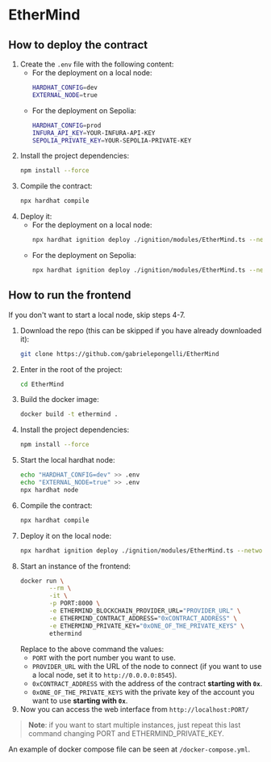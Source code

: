 # EtherMind

## How to deploy the contract

1. Create the `.env` file with the following content:
    - For the deployment on a local node:
        ```bash
        HARDHAT_CONFIG=dev
        EXTERNAL_NODE=true
        ```
    - For the deployment on Sepolia:
        ```bash
        HARDHAT_CONFIG=prod
        INFURA_API_KEY=YOUR-INFURA-API-KEY
        SEPOLIA_PRIVATE_KEY=YOUR-SEPOLIA-PRIVATE-KEY
        ```
2. Install the project dependencies:
    ```bash
    npm install --force
    ```
3. Compile the contract:
    ```bash
    npx hardhat compile
    ```
4. Deploy it:
    - For the deployment on a local node:
        ```bash
        npx hardhat ignition deploy ./ignition/modules/EtherMind.ts --network localhost
        ```
    - For the deployment on Sepolia:
        ```bash
        npx hardhat ignition deploy ./ignition/modules/EtherMind.ts --network sepolia
        ```

## How to run the frontend

If you don't want to start a local node, skip steps 4-7.
1. Download the repo (this can be skipped if you have already downloaded it):
    ```bash
    git clone https://github.com/gabrielepongelli/EtherMind
    ```
2. Enter in the root of the project:
    ```bash
    cd EtherMind
    ```
3. Build the docker image:
    ```bash
    docker build -t ethermind .
    ```
4. Install the project dependencies:
    ```bash
    npm install --force
    ```
5. Start the local hardhat node:
    ```bash
    echo "HARDHAT_CONFIG=dev" >> .env
    echo "EXTERNAL_NODE=true" >> .env
    npx hardhat node
    ```
6. Compile the contract:
    ```bash
    npx hardhat compile
    ```
7. Deploy it on the local node:
    ```bash
    npx hardhat ignition deploy ./ignition/modules/EtherMind.ts --network localhost
    ```
8. Start an instance of the frontend:
    ```bash
    docker run \
            --rm \
            -it \
            -p PORT:8000 \
            -e ETHERMIND_BLOCKCHAIN_PROVIDER_URL="PROVIDER_URL" \
            -e ETHERMIND_CONTRACT_ADDRESS="0xCONTRACT_ADDRESS" \
            -e ETHERMIND_PRIVATE_KEY="0xONE_OF_THE_PRIVATE_KEYS" \
            ethermind
    ```
    Replace to the above command the values:
    - `PORT` with the port number you want to use.
    - `PROVIDER_URL` with the URL of the node to connect (if you want to use a local node, set it to `http://0.0.0.0:8545`).
    - `0xCONTRACT_ADDRESS` with the address of the contract **starting with `0x`**.
    - `0xONE_OF_THE_PRIVATE_KEYS` with the private key of the account you want to use **starting with `0x`**.
9. Now you can access the web interface from `http://localhost:PORT/`


> **Note**: if you want to start multiple instances, just repeat this last command changing PORT and ETHERMIND_PRIVATE_KEY.

An example of docker compose file can be seen at `/docker-compose.yml`.